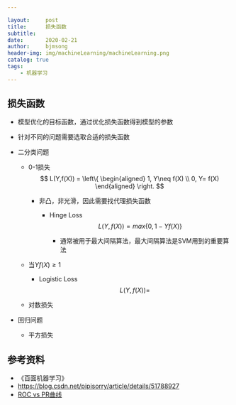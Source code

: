 ```yaml
---

layout:     post
title:      损失函数
subtitle:   
date:       2020-02-21
author:     bjmsong
header-img: img/machineLearning/machineLearning.png
catalog: true
tags:
    - 机器学习
---
```




## 损失函数

- 模型优化的目标函数，通过优化损失函数得到模型的参数

- 针对不同的问题需要选取合适的损失函数

- 二分类问题

  - 0-1损失
    $$
    L(Y,f(X)) = \left\{
    \begin{aligned}
    1, Y\neq f(X) \\
    0, Y= f(X)
    \end{aligned}
    \right.
    $$
    

    - 非凸，非光滑，因此需要找代理损失函数

      - Hinge Loss
        $$
        L(Y,f(X)) = max\{0,1-Yf(X) \}
        $$

        - 通常被用于最大间隔算法，最大间隔算法是SVM用到的重要算法
        
  - 当$Yf(X)\geq 1$
        
          
        
      - Logistic Loss
        $$
    L(Y,f(X)) =
        $$
      
      
      
    
  - 对数损失

- 回归问题

  - 平方损失



## 参考资料

- 《百面机器学习》
- https://blog.csdn.net/pipisorry/article/details/51788927
- [ROC vs PR曲线](https://www.cnblogs.com/JesusAlone/p/9762352.html)

